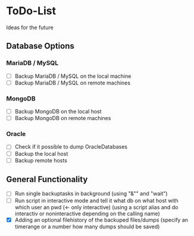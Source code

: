 # ToDo-List

Ideas for the future

## Database Options

### MariaDB / MySQL

- [ ] Backup MariaDB / MySQL on the local machine
- [ ] Backup MariaDB / MySQL on remote machines

### MongoDB

- [ ] Backup MongoDB on the local host
- [ ] Backup MongoDB on remote machines

### Oracle
- [ ] Check if it possible to dump OracleDatabases
- [ ] Backup the local host
- [ ] Backup remote hosts

## General Functionality

- [ ] Run single backuptasks in background (using "&"" and "wait")
- [ ] Run script in interactive mode and tell it what db on what host with which user an pwd (<- only interactive) (using a script alias and do interactiv or noninteractive depending on the calling name)
- [x] Adding an optional filehistory of the backuped files/dumps (specify an timerange or a number how many dumps should be saved)
